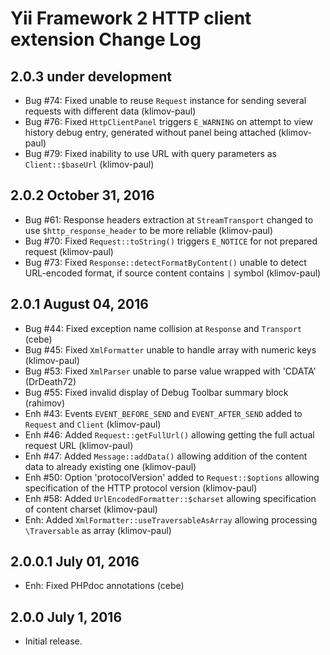 Yii Framework 2 HTTP client extension Change Log
================================================

2.0.3 under development
-----------------------

- Bug #74: Fixed unable to reuse `Request` instance for sending several requests with different data (klimov-paul)
- Bug #76: Fixed `HttpClientPanel` triggers `E_WARNING` on attempt to view history debug entry, generated without panel being attached (klimov-paul)
- Bug #79: Fixed inability to use URL with query parameters as `Client::$baseUrl` (klimov-paul)


2.0.2 October 31, 2016
----------------------

- Bug #61: Response headers extraction at `StreamTransport` changed to use `$http_response_header` to be more reliable (klimov-paul)
- Bug #70: Fixed `Request::toString()` triggers `E_NOTICE` for not prepared request (klimov-paul)
- Bug #73: Fixed `Response::detectFormatByContent()` unable to detect URL-encoded format, if source content contains `|` symbol (klimov-paul)


2.0.1 August 04, 2016
---------------------

- Bug #44: Fixed exception name collision at `Response` and `Transport` (cebe)
- Bug #45: Fixed `XmlFormatter` unable to handle array with numeric keys (klimov-paul)
- Bug #53: Fixed `XmlParser` unable to parse value wrapped with 'CDATA' (DrDeath72)
- Bug #55: Fixed invalid display of Debug Toolbar summary block (rahimov)
- Enh #43: Events `EVENT_BEFORE_SEND` and `EVENT_AFTER_SEND` added to `Request` and `Client` (klimov-paul)
- Enh #46: Added `Request::getFullUrl()` allowing getting the full actual request URL (klimov-paul)
- Enh #47: Added `Message::addData()` allowing addition of the content data to already existing one (klimov-paul)
- Enh #50: Option 'protocolVersion' added to `Request::$options` allowing specification of the HTTP protocol version (klimov-paul)
- Enh #58: Added `UrlEncodedFormatter::$charset` allowing specification of content charset (klimov-paul)
- Enh: Added `XmlFormatter::useTraversableAsArray` allowing processing `\Traversable` as array (klimov-paul)


2.0.0.1 July 01, 2016
---------------------

- Enh: Fixed PHPdoc annotations (cebe)


2.0.0 July 1, 2016
------------------

- Initial release.
